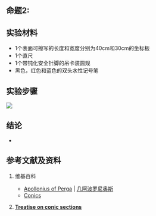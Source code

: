 ## 命题2: 

## 实验材料

- 1个表面可擦写的长度和宽度分别为40cm和30cm的坐标板
- 1个直尺
- 1个带钝化安全针脚的吊卡装圆规
- 黑色，红色和蓝色的双头水性记号笔

## 实验步骤

![](/images/欧几里得几何/阿波罗尼奥斯的圆锥曲线论中典型的几何实验/卷1/命题2/1a1.jpg)

## 结论

- 

## 参考文献及资料

1. 维基百科
	- [Apollonius of Perga](https://en.wikipedia.org/wiki/Apollonius_of_Perga) | [几阿波罗尼奥斯](https://zh.wikipedia.org/wiki/阿波罗尼奥斯) 
	- [Conics](https://en.wikipedia.org/wiki/Apollonius_of_Perga#Conics) 

2. [**Treatise on conic sections**](https://archive.org/details/treatiseonconics00apolrich) 